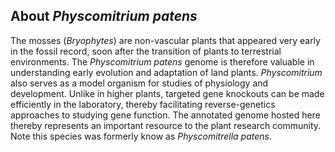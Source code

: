 About *Physcomitrium patens*
-----------------------------

The mosses (*Bryophytes*) are non-vascular plants that appeared very
early in the fossil record, soon after the transition of plants to
terrestrial environments. The *Physcomitrium patens* genome is
therefore valuable in understanding early evolution and adaptation of
land plants. *Physcomitrium* also serves as a model organism for studies
of physiology and development. Unlike in higher plants, targeted gene
knockouts can be made efficiently in the laboratory, thereby
facilitating reverse-genetics approaches to studying gene function. The
annotated genome hosted here thereby represents an important resource to
the plant research community. 
Note this species was formerly know as *Physcomitrella patens*.
